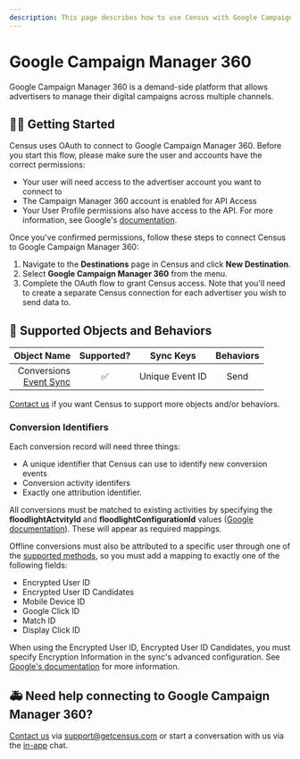 ```yaml
---
description: This page describes how to use Census with Google Campaign Manager 360.
---
```


# Google Campaign Manager 360

Google Campaign Manager 360 is a demand-side platform that allows advertisers to manage their digital campaigns across multiple channels.

## 🏃‍♀️ Getting Started

Census uses OAuth to connect to Google Campaign Manager 360. Before you start this flow, please make sure the user and accounts have the correct permissions:
- Your user will need access to the advertiser account you want to connect to
- The Campaign Manager 360 account is enabled for API Access
- Your User Profile permissions also have access to the API.
For more information, see Google's [documentation](https://developers.google.com/doubleclick-advertisers/getting_started).

Once you've confirmed permissions, follow these steps to connect Census to Google Campaign Manager 360:
1. Navigate to the **Destinations** page in Census and click **New Destination**.
2. Select **Google Campaign Manager 360** from the menu.
3. Complete the OAuth flow to grant Census access. Note that you'll need to create a separate Census connection for each advertiser you wish to send data to.

## 🔀 Supported Objects and Behaviors <a href="#supported-objects-and-sync-behaviors" id="supported-objects-and-sync-behaviors"></a>

| **Object Name** | **Supported?** | **Sync Keys**  | **Behaviors** |
| --------------: | :------------: | :------------: |:-------------:|
| Conversions <br> [Event Sync](/basics/data-models-and-entities/defining-source-data/events#defining-event-syncs)         |        ✅      | Unique Event ID |     Send      |

[Contact us](mailto:support@getcensus.com) if you want Census to support more objects and/or behaviors.

### Conversion Identifiers

Each conversion record will need three things:
- A unique identifier that Census can use to identify new conversion events
- Conversion activity identifers
- Exactly one attribution identifier.

All conversions must be matched to existing activities by specifying the **floodlightActvityId** and **floodlightConfigurationId** values ([Google documentation](https://developers.google.com/doubleclick-advertisers/guides/conversions_overview#match_conversions_to_activities)). These will appear as required mappings.

Offline conversions must also be attributed to a specific user through one of the [supported methods](https://developers.google.com/doubleclick-advertisers/guides/conversions_overview#match_conversions_to_activities), so you must add a mapping to exactly one of the following fields:
- Encrypted User ID
- Encrypted User ID Candidates
- Mobile Device ID
- Google Click ID
- Match ID
- Display Click ID

When using the Encrypted User ID, Encrypted User ID Candidates, you must specify Encryption Information in the sync's advanced configuration. See [Google's documentation](https://developers.google.com/doubleclick-advertisers/guides/conversions_upload#specify_encryption_info) for more information.


## 🚑 Need help connecting to Google Campaign Manager 360?

[Contact us](mailto:support@getcensus.com) via support@getcensus.com or start a conversation with us via the [in-app](https://app.getcensus.com) chat.
